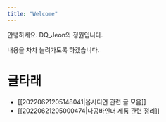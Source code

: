 ```yaml
---
title: "Welcome"
---
```


안녕하세요. DQ_Jeon의 정원입니다.

내용을 차차 늘려가도록 하겠습니다.

# 글타래
* [[20220621205148041|옵시디언 관련 글 모음]]
* [[20220621205000474|다공바인더 제품 관련 정리]]